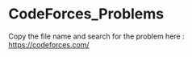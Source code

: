 # CodeForces_Problems

Copy the file name and search for the problem here : https://codeforces.com/
